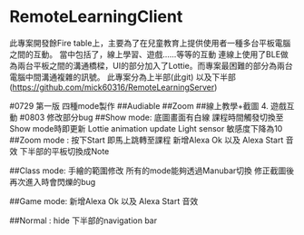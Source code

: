 RemoteLearningClient
===
此專案開發餘Fire table上，主要為了在兒童教育上提供使用者一種多台平板電腦之間的互動。
當中包括了，線上學習、遊戲......等等的互動
連線上使用了BLE做為兩台平板之間的溝通橋樑，UI的部分加入了Lottie。而專案最困難的部分為兩台電腦中間溝通複雜的訊號。
此專案分為上半部(此git) 以及下半部(https://github.com/mick60316/RemoteLearningServer)

#0729  第一版 四種mode製作
##Audiable
##Zoom
##線上教學+截圖
  4. 遊戲互動
#0803 修改部分bug
##Show mode:
    底圖畫面有白線
    課程時間觸發切換至Show mode時即更新
    Lottie animation update
    Light sensor 敏感度下降為10
##Zoom mode :
    按下Start 即馬上跳轉至課程
    新增Alexa Ok 以及 Alexa Start 音效
    下半部的平板切換成Note
  
##Class mode:
    手繪的範圍修改
    所有的mode能夠透過Manubar切換
    修正截圖後再次進入時會閃爍的bug
    
##Game mode:
    新增Alexa Ok 以及 Alexa Start 音效
    
##Normal :
    hide 下半部的navigation bar 
   
    
  
  
 
